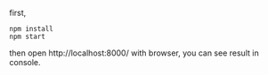 first,
```
npm install
npm start
```
then open http://localhost:8000/ with browser, you can see result in console.